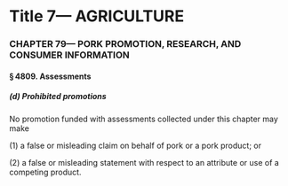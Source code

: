 
# Title 7— AGRICULTURE
### CHAPTER 79— PORK PROMOTION, RESEARCH, AND CONSUMER INFORMATION
#### § 4809. Assessments
##### (d) Prohibited promotions

No promotion funded with assessments collected under this chapter may make

(1) a false or misleading claim on behalf of pork or a pork product; or

(2) a false or misleading statement with respect to an attribute or use of a competing product.

